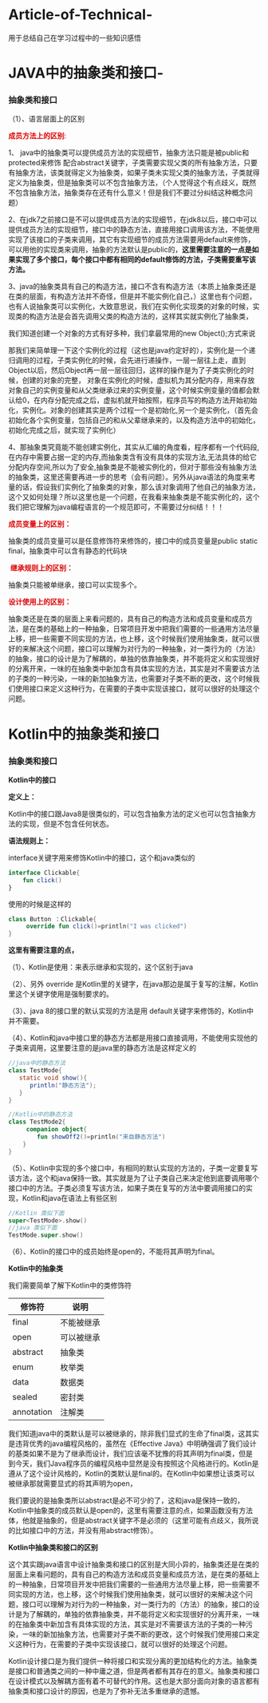 # Article-of-Technical-
用于总结自己在学习过程中的一些知识感悟</br>
# JAVA中的抽象类和接口-
### 抽象类和接口

（1）、语言层面上的区别

<font color="#dd0000"> **成员方法上的区别**:</font>

  1、  java中的抽象类可以提供成员方法的实现细节，抽象方法只能是被public和protected来修饰 配合abstract关键字，子类需要实现父类的所有抽象方法，只要有抽象方法，该类就得定义为抽象类，如果子类未实现父类的抽象方法，子类就得定义为抽象类，但是抽象类可以不包含抽象方法，（个人觉得这个有点歧义，既然不包含抽象方法，抽象类存在还有什么意义！但是我们不要过分纠结这种概念问题）

2、在jdk7之前接口是不可以提供成员方法的实现细节，在jdk8以后，接口中可以提供成员方法的实现细节，接口中的静态方法，直接用接口调用该方法，不能使用实现了该接口的子类来调用，其它有实现细节的成员方法需要用default来修饰，可以用他的实现类来调用，抽象的方法默认是public的，**这里需要注意的一点是如果实现了多个接口，每个接口中都有相同的default修饰的方法，子类需要重写该方法。** 

3、java的抽象类具有自己的构造方法，接口不含有构造方法（本质上抽象类还是在类的层面，有构造方法并不奇怪，但是并不能实例化自己，）这里也有个问题，也有人说抽象类可以实例化，大致意思说，我们在实例化实现类的对象的时候，实现类的构造方法是会首先调用父类的构造方法的，这样其实就实例化了抽象类，

我们知道创建一个对象的方式有好多种，我们拿最常用的new Object();方式来说

那我们来简单理一下这个实例化的过程（这也是java约定好的），实例化是一个递归调用的过程，子类实例化的时候，会先进行递操作，一层一层往上走，直到Object以后，然后Object再一层一层往回归，这样的操作是为了子类实例化的时候，创建的对象的完整， 对象在实例化的时候，虚拟机为其分配内存，用来存放对象自己的实例变量和从父类继承过来的实例变量，这个时候实例变量的值都会默认给0，在内存分配完成之后，虚拟机就开始按照，程序员写的构造方法开始初始化，实例化。对象的创建其实是两个过程一个是初始化,另一个是实例化，（首先会初始化各个实例变量，包括自己的和从父辈继承来的，以及构造方法中的初始化，初始化完成之后，就实现了实例化）

4、那抽象类究竟能不能创建实例化，其实从汇编的角度看，程序都有一个代码段,在内存中需要占据一定的内存,而抽象类含有没有具体的实现方法,无法具体的给它分配内存空间,所以为了安全,抽象类是不能被实例化的，但对于那些没有抽象方法的抽象类，这里还需要再进一步的思考（会有问题）。另外从java语法的角度来考量的话，假设我们实例化了抽象类的对象，那么该对象调用了他自己的抽象方法，这个又如何处理？所以这里也是一个问题，在我看来抽象类是不能实例化的，这个我们把它理解为java编程语言的一个规范即可，不需要过分纠结！！！

<font color="#dd0000">**成员变量上的区别：**</font>

抽象类的成员变量可以是任意修饰符来修饰的，接口中的成员变量是public static final，抽象类中可以含有静态的代码块

<font color="#dd0000"> **继承规则上的区别：** </font>

抽象类只能被单继承，接口可以实现多个。

<font color="#dd0000" >**设计使用上的区别：**</font>

抽象类还是在类的层面上来看问题的，具有自己的构造方法和成员变量和成员方法，是在类的基础上的一种抽象，日常项目开发中把我们需要的一些通用方法尽量上移，把一些需要不同实现的方法，也上移，这个时候我们使用抽象类，就可以很好的来解决这个问题，接口可以理解为对行为的一种抽象，对一类行为的（方法）的抽象，接口的设计是为了解耦的，单独的依靠抽象类，并不能将定义和实现很好的分离开来，一味的在抽象类中新加含有具体实现的方法，其实是对不需要该方法的子类的一种污染，一味的新加抽象方法，也需要对子类不断的更改，这个时候我们使用接口来定义这种行为，在需要的子类中实现该接口，就可以很好的处理这个问题。

# Kotlin中的抽象类和接口
### 抽象类和接口

**Kotlin中的接口**

**定义上：**

Kotlin中的接口跟Java8是很类似的，可以包含抽象方法的定义也可以包含抽象方法的实现，但是不包含任何状态。

**语法规则上：**

interface关键字用来修饰Kotlin中的接口，这个和java类似的

~~~Kotlin
interface Clickable{
    fun click()
}
~~~

使用的时候是这样的

~~~Kotlin
class Button ：Clickable{
     override fun click()=println("I was clicked")
}
~~~

**这里有需要注意的点，**

（1）、Kotlin是使用：来表示继承和实现的，这个区别于java

（2）、另外 override 是Kotlin里的关键字，在java那边是属于复写的注解，Kotlin里这个关键字使用是强制要求的。

（3）、java 8的接口里的默认实现的方法是用 default关键字来修饰的，Kotlin中并不需要。

（4）、Kotlin和java中接口里的静态方法都是用接口直接调用，不能使用实现他的子类来调用，这里要注意的是java里的静态方法是这样定义的

~~~java
//java中的静态方法
class TestMode{
   static void show(){
      println("静态方法");
   }
}
~~~

~~~Kotlin
//Kotlin中的静态方法
class TestMode2{
     companion object{
        fun showOff2()=println("来自静态方法")
    }
}
~~~

（5）、Kotlin中实现的多个接口中，有相同的默认实现的方法的，子类一定要复写该方法，这个和java保持一致。其实就是为了让子类自己来决定他到底要调用哪个接口中的方法。子类必须复写该方法，如果子类在复写的方法中要调用接口的实现，Kotlin和java在语法上有些区别

~~~Kotlin
//Kotlin 类似下面
super<TestMode>.show()
//java 类似下面
TestMode.super.show()
~~~

（6）、Kotlin的接口中的成员始终是open的，不能将其声明为final。

**Kotlin中的抽象类**

我们需要简单了解下Kotlin中的类修饰符

| 修饰符     | 说明       |
| ---------- | ---------- |
| final      | 不能被继承 |
| open       | 可以被继承 |
| abstract   | 抽象类     |
| enum       | 枚举类     |
| data       | 数据类     |
| sealed     | 密封类     |
| annotation | 注解类     |

我们知道java中的类默认是可以被继承的，除非我们显式的生命了final类，这其实是违背优秀的java编程风格的，虽然在《Effective Java》中明确强调了我们设计的基类如果不是为了继承而设计，我们应该毫不犹豫的将其声明为final类，但是到今天，我们Java程序员的编程风格中显然是没有按照这个风格进行的。Kotlin是遵从了这个设计风格的，Kotlin的类默认是final的。在Kotlin中如果想让该类可以被继承那就需要显式的将其声明为open，

我们要说的是抽象类所以abstract是必不可少的了，这和java是保持一致的，Kotlin中抽象类的成员默认是open的，这里有需要注意的点，如果函数没有方法体，他就是抽象的，但是abstract关键字不是必须的（这里可能有点歧义，我所说的比如接口中的方法，并没有用abstract修饰）。

**Kotlin中抽象类和接口的区别**

这个其实跟java语言中设计抽象类和接口的区别是大同小异的，抽象类还是在类的层面上来看问题的，具有自己的构造方法和成员变量和成员方法，是在类的基础上的一种抽象，日常项目开发中把我们需要的一些通用方法尽量上移，把一些需要不同实现的方法，也上移，这个时候我们使用抽象类，就可以很好的来解决这个问题，接口可以理解为对行为的一种抽象，对一类行为的（方法）的抽象，接口的设计是为了解耦的，单独的依靠抽象类，并不能将定义和实现很好的分离开来，一味的在抽象类中新加含有具体实现的方法，其实是对不需要该方法的子类的一种污染，一味的新加抽象方法，也需要对子类不断的更改，这个时候我们使用接口来定义这种行为，在需要的子类中实现该接口，就可以很好的处理这个问题。

Kotlin设计接口是为我们提供一种将接口和实现分离的更加结构化的方法。抽象类是接口和普通类之间的一种中庸之道，但是两者都有其存在的意义。抽象类和接口在设计模式以及解耦方面有着不可替代的作用。这也是大部分面向对象的语言都有抽象类和接口设计的原因，也是为了弥补无法多重继承的遗憾。
